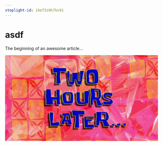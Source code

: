 ```yaml
---
stoplight-id: 16ef3z0h7kv91
---
```


# asdf

The beginning of an awesome article...

![](../assets/images/TwoHoursLater.jpg)

